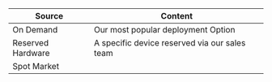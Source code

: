 <!--<meta>
{
    "title":"Overview",
    "description":"Learn more about Deployment Options.",
    "tag":["Deployment Options"]
}
</meta>-->

| Source  | Content |
| ------------- | ------------- |
| On Demand | Our most popular deployment Option |
| Reserved Hardware | A specific device reserved via our sales team |
| Spot Market | | What is it here.... |

